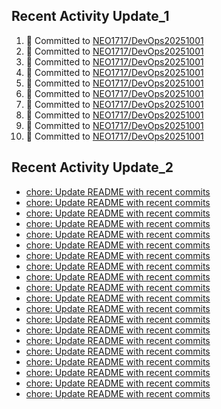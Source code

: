 
## Recent Activity Update_1
<!--START_SECTION:activity-->
1. 🚀 Committed to [NEO1717/DevOps20251001](https://github.com/NEO1717/DevOps20251001/commit/0ac1f0775ccead4b56ffc997051807629fc83088)
2. 🚀 Committed to [NEO1717/DevOps20251001](https://github.com/NEO1717/DevOps20251001/commit/633b3a770d61edc200e0ace098921dd0f3a6aabc)
3. 🚀 Committed to [NEO1717/DevOps20251001](https://github.com/NEO1717/DevOps20251001/commit/6a97543097d0046e33921731857ec346f892e585)
4. 🚀 Committed to [NEO1717/DevOps20251001](https://github.com/NEO1717/DevOps20251001/commit/e481c12f79a6d4c21ee01b93e9d16cff2ba0ebb6)
5. 🚀 Committed to [NEO1717/DevOps20251001](https://github.com/NEO1717/DevOps20251001/commit/4aa69040b353b0ef79ab8e750fe55bd63d195b9f)
6. 🚀 Committed to [NEO1717/DevOps20251001](https://github.com/NEO1717/DevOps20251001/commit/b693e749606de86e4f6174a7f3666c996707cb7e)
7. 🚀 Committed to [NEO1717/DevOps20251001](https://github.com/NEO1717/DevOps20251001/commit/f6f07a4db967642b76177490f009c4a5919d2ee8)
8. 🚀 Committed to [NEO1717/DevOps20251001](https://github.com/NEO1717/DevOps20251001/commit/c5dc56359acbfb163f1435d0261ec27ca9ab76c8)
9. 🚀 Committed to [NEO1717/DevOps20251001](https://github.com/NEO1717/DevOps20251001/commit/2e3c9db9b9b3e5a774fa670191cb57821bfb726a)
10. 🚀 Committed to [NEO1717/DevOps20251001](https://github.com/NEO1717/DevOps20251001/commit/20b83714bcc5058d05d12837cf7f50226f5af2d0)
<!--END_SECTION:activity-->



## Recent Activity Update_2
<!-- LATEST_COMMITS:START -->
- [chore: Update README with recent commits](https://github.com/NEO1717/DevOps20251001/commit/a00818d2203ffbf66bccbbf93e3fe8ace8c85bf5)
- [chore: Update README with recent commits](https://github.com/NEO1717/DevOps20251001/commit/593843ee59881b46e6e0029c8c932dd0296f3f7e)
- [chore: Update README with recent commits](https://github.com/NEO1717/DevOps20251001/commit/e704c882fb73adc192e8569c59c391060964c62e)
- [chore: Update README with recent commits](https://github.com/NEO1717/DevOps20251001/commit/2b1de143126f4180cc47dbc44c6b93d39f21bd48)
- [chore: Update README with recent commits](https://github.com/NEO1717/DevOps20251001/commit/a73f1eb8ad8954bf401c3a69d2bb9c718a4ffb38)
- [chore: Update README with recent commits](https://github.com/NEO1717/DevOps20251001/commit/a5b865702bc4a3f3d4ff9f8463408b4b4a8c0fdd)
- [chore: Update README with recent commits](https://github.com/NEO1717/DevOps20251001/commit/c3f8265931d096561c82fd89b425ae2e2cadf3ef)
- [chore: Update README with recent commits](https://github.com/NEO1717/DevOps20251001/commit/e1ba6a5000c31098a5c56fd7ccfdd59bf87d869e)
- [chore: Update README with recent commits](https://github.com/NEO1717/DevOps20251001/commit/ab74637c6f8ba76b852dacd6edb7c7239341f271)
- [chore: Update README with recent commits](https://github.com/NEO1717/DevOps20251001/commit/1505b3f22e19dcd022e792fb4402e7a2c8a83bd2)
- [chore: Update README with recent commits](https://github.com/NEO1717/DevOps20251001/commit/28599db514fd307d6f93509f9aad835a4d775d0e)
- [chore: Update README with recent commits](https://github.com/NEO1717/DevOps20251001/commit/19e0b454a22288f8ec71ff33fe7a58cb37eb057f)
- [chore: Update README with recent commits](https://github.com/NEO1717/DevOps20251001/commit/faa59b18efa93261f6ac9539fa86a13e6fa6ced5)
- [chore: Update README with recent commits](https://github.com/NEO1717/DevOps20251001/commit/591504df08424e658bbd2a0571baa474fed08aa6)
- [chore: Update README with recent commits](https://github.com/NEO1717/DevOps20251001/commit/ba14ed708e26fd916704611d09a498ef3d008eca)
- [chore: Update README with recent commits](https://github.com/NEO1717/DevOps20251001/commit/2225fef9bdecb55c8930bbf84d181566a55ae6a6)
- [chore: Update README with recent commits](https://github.com/NEO1717/DevOps20251001/commit/8bb3b237f06c7a9c88b3be5613eb2d8c5171e77e)
- [chore: Update README with recent commits](https://github.com/NEO1717/DevOps20251001/commit/6c1cb6917332a4913c6098956560798bf4e223b0)
- [chore: Update README with recent commits](https://github.com/NEO1717/DevOps20251001/commit/f5f9bb7114ad03c44fb295129a152f84bd3cd578)
- [chore: Update README with recent commits](https://github.com/NEO1717/DevOps20251001/commit/a7affedaf47ff6ca914a079000fd60fea354f5a5)
<!-- LATEST_COMMITS:END -->


